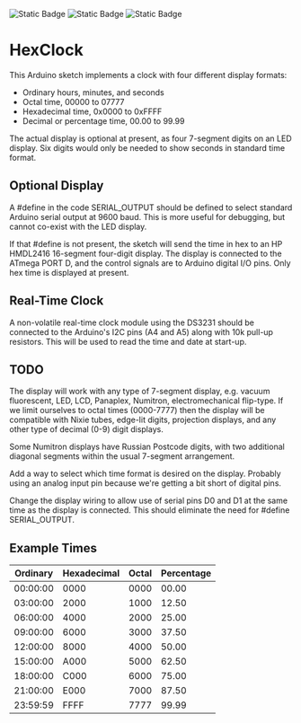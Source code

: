 ![Static Badge](https://img.shields.io/badge/MCU-ATmega328-green "MCU:ATmega328")
![Static Badge](https://img.shields.io/badge/BOARD-Arduino-green "BOARD:Arduino")
![Static Badge](https://img.shields.io/badge/DISPLAY-HMDL2416-green "DISPLAY:HMDL2416")

# HexClock #

This Arduino sketch implements a clock with four different display formats:
* Ordinary hours, minutes, and seconds
* Octal time, 00000 to 07777
* Hexadecimal time, 0x0000 to 0xFFFF
* Decimal or percentage time, 00.00 to 99.99

The actual display is optional at present, as four 7-segment digits
on an LED display.
Six digits would only be needed to show seconds in standard time format.

## Optional Display ##

A \#define in the code SERIAL_OUTPUT should be defined to select standard
Arduino serial output at 9600 baud.
This is more useful for debugging,
but cannot co-exist with the LED display.

If that \#define is not present,
the sketch will send the time in hex to an HP HMDL2416 16-segment
four-digit display.
The display is connected to the ATmega PORT D,
and the control signals are to Arduino digital I/O pins.
Only hex time is displayed at present.

## Real-Time Clock ##

A non-volatile real-time clock module using the DS3231 should be connected
to the Arduino's I2C pins (A4 and A5) along with 10k pull-up resistors.
This will be used to read the time and date at start-up.

## TODO ##

The display will work with any type of 7-segment display,
e.g. vacuum fluorescent, LED, LCD,
Panaplex, Numitron,
electromechanical flip-type.
If we limit ourselves to octal times (0000-7777) then the display will be
compatible with Nixie tubes,
edge-lit digits,
projection displays,
and any other type of decimal (0-9) digit displays.

Some Numitron displays have Russian Postcode digits,
with two additional diagonal segments within the usual 7-segment arrangement.

Add a way to select which time format is desired on the display.
Probably using an analog input pin because we're getting a bit short of digital pins.

Change the display wiring to allow use of serial pins D0 and D1 at the same
time as the display is connected.
This should eliminate the need for #define SERIAL_OUTPUT.

## Example Times ##

| Ordinary | Hexadecimal | Octal | Percentage |
|----------|-------------|-------|------------|
| 00:00:00 | 0000        | 0000  | 00.00      |
| 03:00:00 | 2000        | 1000  | 12.50      |
| 06:00:00 | 4000        | 2000  | 25.00      |
| 09:00:00 | 6000        | 3000  | 37.50      |
| 12:00:00 | 8000        | 4000  | 50.00      |
| 15:00:00 | A000        | 5000  | 62.50      |
| 18:00:00 | C000        | 6000  | 75.00      |
| 21:00:00 | E000        | 7000  | 87.50      |
| 23:59:59 | FFFF        | 7777  | 99.99      |

